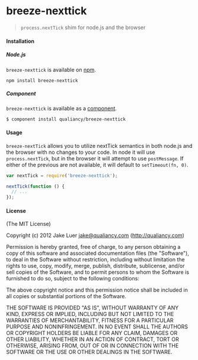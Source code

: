 # breeze-nexttick

> `process.nextTick` shim for node.js and the browser

#### Installation

##### Node.js

`breeze-nexttick` is available on [npm](http://npmjs.org).

    npm install breeze-nexttick

##### Component

`breeze-nexttick` is available as a [component](https://github.com/component/component).

    $ component install qualiancy/breeze-nexttick

#### Usage

`breeze-nextTick` allows you to utilize nextTick semantics in both node.js and the browser with 
no changes to your code. In node it will use `process.nextTick`, but in the browser it will attempt
to use `postMessage`. If either of the previous are not available, it will default to `setTimeout(fn, 0)`. 

```js
var nextTick = require('breeze-nexttick');

nextTick(function () {
  // ...
});
```

#### License

(The MIT License)

Copyright (c) 2012 Jake Luer <jake@qualiancy.com> (http://qualiancy.com)

Permission is hereby granted, free of charge, to any person obtaining a copy
of this software and associated documentation files (the "Software"), to deal
in the Software without restriction, including without limitation the rights
to use, copy, modify, merge, publish, distribute, sublicense, and/or sell
copies of the Software, and to permit persons to whom the Software is
furnished to do so, subject to the following conditions:

The above copyright notice and this permission notice shall be included in
all copies or substantial portions of the Software.

THE SOFTWARE IS PROVIDED "AS IS", WITHOUT WARRANTY OF ANY KIND, EXPRESS OR
IMPLIED, INCLUDING BUT NOT LIMITED TO THE WARRANTIES OF MERCHANTABILITY,
FITNESS FOR A PARTICULAR PURPOSE AND NONINFRINGEMENT. IN NO EVENT SHALL THE
AUTHORS OR COPYRIGHT HOLDERS BE LIABLE FOR ANY CLAIM, DAMAGES OR OTHER
LIABILITY, WHETHER IN AN ACTION OF CONTRACT, TORT OR OTHERWISE, ARISING FROM,
OUT OF OR IN CONNECTION WITH THE SOFTWARE OR THE USE OR OTHER DEALINGS IN
THE SOFTWARE.
